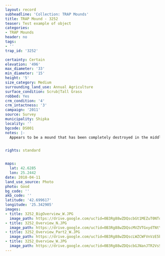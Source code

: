 ```yaml
---
layout: record
subheadline: 'Collection: TRAP Mounds'
title: TRAP Mound - 3252
teaser: Test example of object
categories:
- TRAP Mounds
header: no
tags:
- ''
trap_id: '3252'

certainty: Certain
elevation: '496'
max_diameter: '33'
min_diameter: '15'
height: '5'
size_category: Medium
surrounding_land_use: Annual Agriculture
surface_condition: Scrub|Tall Grass
robbed: Yes
crm_condition: '4'
crm_intactness: '3'
campaign: '2011'
source: Survey
municipality: Shipka
locality: ''
bgcode: DS001
notes: |-
  Appears to be a mound that has been completely destroyed in the middle. Surrounded by a lot of stones, covered in bush.


rights: standard


maps:
  lat: 42.6285
  lon: 25.2442
date: 2018-04-11
land_use_source: Photo
photo: Good
bg_code: ''
akb_code: ''
latitude: '42.699617'
longitude: '25.342905'
images:
- title: 3252_BigOverview_W.JPG
  image_path: https://drive.google.com/uc?id=0B3Rg88wZDQscbGt1MEZuT0NTdTg
- title: 3252_Overview_N.JPG
  image_path: https://drive.google.com/uc?id=0B3Rg88wZDQscMVZVTGxydTNtYTA
- title: 3252_Overview_Part2_W.JPG
  image_path: https://drive.google.com/uc?id=0B3Rg88wZDQscLWZCWFVnVzE5bms
- title: 3252_Overview_W.JPG
  image_path: https://drive.google.com/uc?id=0B3Rg88wZDQscbGJNanJTR2VsSU0
---
```

